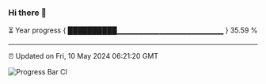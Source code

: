### Hi there 👋

⏳ Year progress { ██████████▁▁▁▁▁▁▁▁▁▁▁▁▁▁▁▁▁▁▁▁ } 35.59 %

---

⏰ Updated on Fri, 10 May 2024 06:21:20 GMT

![Progress Bar CI](https://github.com/liununu/liununu/workflows/Progress%20Bar%20CI/badge.svg)

